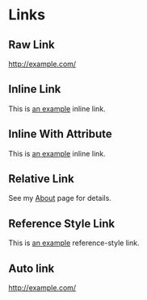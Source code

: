 # Links

## Raw Link

http://example.com/


## Inline Link

This is [an example](http://example.com/) inline link.

## Inline With Attribute

This is [an example](http://example.com/ "Title") inline link.

## Relative Link

See my [About](/about/) page for details.   

## Reference Style Link

This is [an example][id] reference-style link.

## Auto link 

<http://example.com/>



[id]: http://example.com/  "Optional Title Here"

